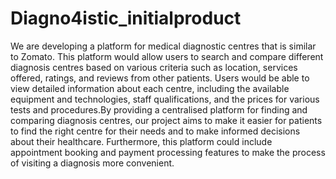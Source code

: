 # Diagno4istic_initialproduct

We are developing a platform for medical diagnostic centres that is similar to Zomato. This platform would allow users to search and compare different diagnosis centres based on various criteria such as location, services offered, ratings, and reviews from other patients. Users would be able to view detailed information about each centre, including the available equipment and technologies, staff qualifications, and the prices for various tests and procedures.By providing a centralised platform for finding and comparing diagnosis centres, our project aims to make it easier for patients to find the right centre for their needs and to make informed decisions about their healthcare. Furthermore, this platform could include appointment booking and payment processing features to make the process of visiting a diagnosis more convenient.
